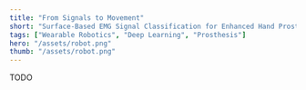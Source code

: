 ```yaml
---
title: "From Signals to Movement"
short: "Surface-Based EMG Signal Classification for Enhanced Hand Prosthesis Control"
tags: ["Wearable Robotics", "Deep Learning", "Prosthesis"]
hero: "/assets/robot.png"
thumb: "/assets/robot.png"
---
```


TODO